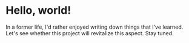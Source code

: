 # Hello, world!

In a former life, I'd rather enjoyed writing down things that I've learned.
Let's see whether this project will revitalize this aspect.
Stay tuned.
